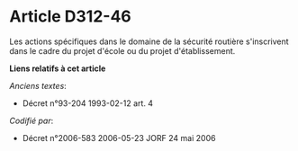 # Article D312-46

Les actions spécifiques dans le domaine de la sécurité routière s'inscrivent dans le cadre du projet d'école ou du projet
d'établissement.

**Liens relatifs à cet article**

_Anciens textes_:

  - Décret n°93-204 1993-02-12 art. 4

_Codifié par_:

  - Décret n°2006-583 2006-05-23 JORF 24 mai 2006
